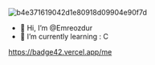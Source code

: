 ![b4e371619042d1e80918d09904e90f7d](https://user-images.githubusercontent.com/101213607/157313213-47790a53-dc61-4935-94c4-0336eef8f7e6.gif)

- 👋 Hi, I’m @Emreozdur
- 🌱 I’m currently learning : C

https://badge42.vercel.app/me
